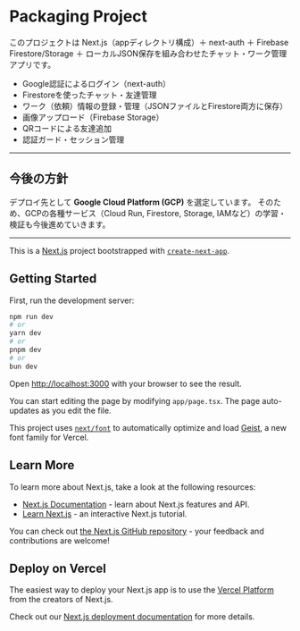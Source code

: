 # Packaging Project

このプロジェクトは Next.js（appディレクトリ構成）＋ next-auth ＋ Firebase Firestore/Storage ＋ ローカルJSON保存を組み合わせたチャット・ワーク管理アプリです。

- Google認証によるログイン（next-auth）
- Firestoreを使ったチャット・友達管理
- ワーク（依頼）情報の登録・管理（JSONファイルとFirestore両方に保存）
- 画像アップロード（Firebase Storage）
- QRコードによる友達追加
- 認証ガード・セッション管理

---

## 今後の方針

デプロイ先として **Google Cloud Platform (GCP)** を選定しています。
そのため、GCPの各種サービス（Cloud Run, Firestore, Storage, IAMなど）の学習・検証も今後進めていきます。

---

This is a [Next.js](https://nextjs.org) project bootstrapped with [`create-next-app`](https://nextjs.org/docs/app/api-reference/cli/create-next-app).

## Getting Started

First, run the development server:

```bash
npm run dev
# or
yarn dev
# or
pnpm dev
# or
bun dev
```

Open [http://localhost:3000](http://localhost:3000) with your browser to see the result.

You can start editing the page by modifying `app/page.tsx`. The page auto-updates as you edit the file.

This project uses [`next/font`](https://nextjs.org/docs/app/building-your-application/optimizing/fonts) to automatically optimize and load [Geist](https://vercel.com/font), a new font family for Vercel.

## Learn More

To learn more about Next.js, take a look at the following resources:

- [Next.js Documentation](https://nextjs.org/docs) - learn about Next.js features and API.
- [Learn Next.js](https://nextjs.org/learn) - an interactive Next.js tutorial.

You can check out [the Next.js GitHub repository](https://github.com/vercel/next.js) - your feedback and contributions are welcome!

## Deploy on Vercel

The easiest way to deploy your Next.js app is to use the [Vercel Platform](https://vercel.com/new?utm_medium=default-template&filter=next.js&utm_source=create-next-app&utm_campaign=create-next-app-readme) from the creators of Next.js.

Check out our [Next.js deployment documentation](https://nextjs.org/docs/app/building-your-application/deploying) for more details.

